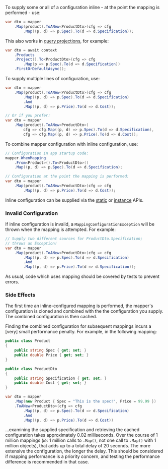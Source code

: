 To supply some or all of a configuration inline - at the point the mapping is performed - use:

```cs
var dto = mapper
    .Map(product).ToANew<ProductDto>(cfg => cfg
        .Map((p, d) => p.Spec).To(d => d.Specification));
```

This also works in [query projections](/query-projection), for example:

```cs
var dto = await context
    .Products
    .Project().To<ProductDto>(cfg => cfg
        .Map(p => p.Spec).To(d => d.Specification))
    .FirstOrDefaultAsync();
```

To supply multiple lines of configuration, use:

```cs
var dto = mapper
    .Map(product).ToANew<ProductDto>(cfg => cfg
        .Map((p, d) => p.Spec).To(d => d.Specification)
        .And
        .Map((p, d) => p.Price).To(d => d.Cost));

// Or if you prefer:
var dto = mapper
    .Map(product).ToANew<ProductDto>(
        cfg => cfg.Map((p, d) => p.Spec).To(d => d.Specification),
        cfg => cfg.Map((p, d) => p.Price).To(d => d.Cost));
```

To combine mapper configuration with inline configuration, use:

```cs
// Configuration in app startup code:
mapper.WhenMapping
    .From<Product>().To<ProductDto>()
    .Map((p, d) => p.Spec).To(d => d.Specification);

// Configuration at the point the mapping is performed:
var dto = mapper
    .Map(product).ToANew<ProductDto>(cfg => cfg
        .Map((p, d) => p.Price).To(d => d.Cost));
```

Inline configuration can be supplied via the [static](/Static-vs-Instance-Mappers) or [instance](/Static-vs-Instance-Mappers) APIs.

### Invalid Configuration

If inline configuration is invalid, a `MappingConfigurationException` will be thrown when the mapping is attempted. For example:

```cs
// Supply two different sources for ProductDto.Specification;
// throws an Exception!
var dto = mapper
    .Map(product).ToANew<ProductDto>(cfg => cfg
        .Map((p, d) => p.Spec).To(d => d.Specification)
        .And
        .Map((p, d) => p.Price).To(d => d.Specification));
````

As usual, code which uses mapping should be covered by tests to prevent errors.

### Side Effects

The first time an inline-configured mapping is performed, the mapper's configuration is cloned and combined with the the configuration you supply. The combined configuration is then cached.

Finding the combined configuration for subsequent mappings incurs a [very] small performance penalty. For example, in the following mapping:

```cs
public class Product
{
    public string Spec { get; set; }
    public double Price { get; set; }
}

public class ProductDto
{
    public string Specification { get; set; }
    public double Cost { get; set; }
}

var dto = mapper
    .Map(new Product { Spec = "This is the spec!", Price = 99.99 })
    .ToANew<ProductDto>(cfg => cfg
        .Map((p, d) => p.Spec).To(d => d.Specification)
        .And
        .Map((p, d) => p.Price).To(d => d.Cost))
```

...examining the supplied specification and retrieving the cached configuration takes approximately 0.02 milliseconds. Over the course of 1 million mappings (*ie*: 1 million calls to `.Map()`, not one call to `.Map()` with 1 million objects), that adds up to a total delay of 20 seconds. The more extensive the configuration, the longer the delay. This should be considered if mapping performance is a priority concern, and testing the performance difference is recommended in that case.